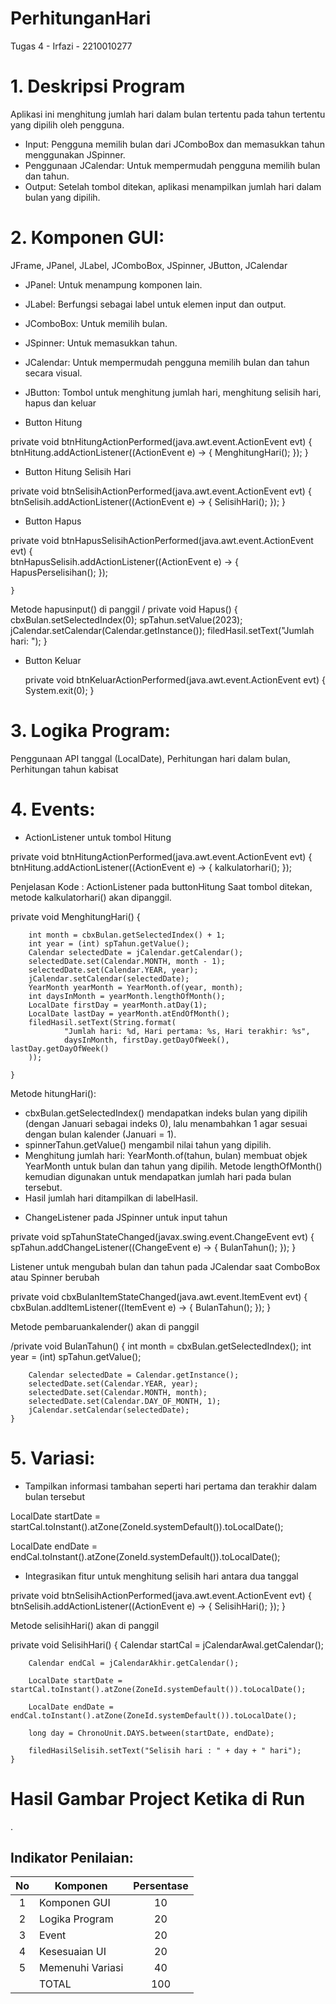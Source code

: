 # PerhitunganHari
 Tugas 4 - Irfazi - 2210010277

# 1. Deskripsi Program
Aplikasi ini menghitung jumlah hari dalam bulan tertentu pada tahun tertentu yang dipilih oleh pengguna.

- Input: Pengguna memilih bulan dari JComboBox dan memasukkan tahun menggunakan JSpinner.
- Penggunaan JCalendar: Untuk mempermudah pengguna memilih bulan dan tahun.
- Output: Setelah tombol ditekan, aplikasi menampilkan jumlah hari dalam bulan yang dipilih.
  
# 2. Komponen GUI: 
JFrame, JPanel, JLabel, JComboBox, JSpinner, JButton, JCalendar
- JPanel: Untuk menampung komponen lain.
- JLabel: Berfungsi sebagai label untuk elemen input dan output.
- JComboBox: Untuk memilih bulan.
- JSpinner: Untuk memasukkan tahun.
- JCalendar: Untuk mempermudah pengguna memilih bulan dan tahun secara visual.
- JButton: Tombol untuk menghitung jumlah hari, menghitung selisih hari, hapus dan keluar

- Button Hitung

private void btnHitungActionPerformed(java.awt.event.ActionEvent evt) {                                          
       btnHitung.addActionListener((ActionEvent e) -> {
        MenghitungHari();
    });
    }    

- Button Hitung Selisih Hari

 private void btnSelisihActionPerformed(java.awt.event.ActionEvent evt) {                                           
       btnSelisih.addActionListener((ActionEvent e) -> {
            SelisihHari();
        });
    }      

- Button Hapus

private void btnHapusSelisihActionPerformed(java.awt.event.ActionEvent evt) {                                                
       btnHapusSelisih.addActionListener((ActionEvent e) -> {
            HapusPerselisihan();
        });
       
    }      

Metode hapusinput() di panggil
/ private void Hapus() {
        cbxBulan.setSelectedIndex(0);
        spTahun.setValue(2023);
        jCalendar.setCalendar(Calendar.getInstance());
        filedHasil.setText("Jumlah hari: ");
    }
- Button Keluar

    private void btnKeluarActionPerformed(java.awt.event.ActionEvent evt) {                                          
        System.exit(0);
    }

# 3. Logika Program: 
Penggunaan API tanggal (LocalDate), Perhitungan hari dalam bulan, Perhitungan tahun kabisat

# 4. Events:
* ActionListener untuk tombol Hitung
  

 private void btnHitungActionPerformed(java.awt.event.ActionEvent evt) {                                          
    btnHitung.addActionListener((ActionEvent e) -> {
        kalkulatorhari();
    });    

Penjelasan Kode :
ActionListener pada buttonHitung Saat tombol ditekan, metode kalkulatorhari() akan dipanggil.

 private void MenghitungHari() {
 
        int month = cbxBulan.getSelectedIndex() + 1;
        int year = (int) spTahun.getValue();
        Calendar selectedDate = jCalendar.getCalendar();
        selectedDate.set(Calendar.MONTH, month - 1);
        selectedDate.set(Calendar.YEAR, year);
        jCalendar.setCalendar(selectedDate);
        YearMonth yearMonth = YearMonth.of(year, month);
        int daysInMonth = yearMonth.lengthOfMonth();
        LocalDate firstDay = yearMonth.atDay(1);
        LocalDate lastDay = yearMonth.atEndOfMonth();
        filedHasil.setText(String.format(
                "Jumlah hari: %d, Hari pertama: %s, Hari terakhir: %s",
                daysInMonth, firstDay.getDayOfWeek(), lastDay.getDayOfWeek()
        ));
     
    }
    
Metode hitungHari():
- cbxBulan.getSelectedIndex() mendapatkan indeks bulan yang dipilih (dengan Januari sebagai indeks 0), lalu menambahkan 1 agar sesuai dengan bulan kalender (Januari = 1).
- spinnerTahun.getValue() mengambil nilai tahun yang dipilih.
- Menghitung jumlah hari: YearMonth.of(tahun, bulan) membuat objek YearMonth untuk bulan dan tahun yang dipilih. Metode lengthOfMonth() kemudian digunakan untuk mendapatkan jumlah hari pada bulan tersebut.
- Hasil jumlah hari ditampilkan di labelHasil.
  
* ChangeListener pada JSpinner untuk input tahun
  
private void spTahunStateChanged(javax.swing.event.ChangeEvent evt) {                                     
        spTahun.addChangeListener((ChangeEvent e) -> {
        BulanTahun();
    });
    }     
    
Listener untuk mengubah bulan dan tahun pada JCalendar saat ComboBox atau Spinner berubah

 private void cbxBulanItemStateChanged(java.awt.event.ItemEvent evt) {                                          
        cbxBulan.addItemListener((ItemEvent e) -> {
            BulanTahun();
        });
    }   

Metode pembaruankalender() akan di panggil

/private void BulanTahun() {
        int month = cbxBulan.getSelectedIndex(); 
        int year = (int) spTahun.getValue();

        Calendar selectedDate = Calendar.getInstance();
        selectedDate.set(Calendar.YEAR, year);
        selectedDate.set(Calendar.MONTH, month); 
        selectedDate.set(Calendar.DAY_OF_MONTH, 1);
        jCalendar.setCalendar(selectedDate); 
    }

# 5. Variasi:
* Tampilkan informasi tambahan seperti hari pertama dan terakhir dalam bulan tersebut

LocalDate startDate = startCal.toInstant().atZone(ZoneId.systemDefault()).toLocalDate();
        
LocalDate endDate = endCal.toInstant().atZone(ZoneId.systemDefault()).toLocalDate();

* Integrasikan fitur untuk menghitung selisih hari antara dua tanggal

 private void btnSelisihActionPerformed(java.awt.event.ActionEvent evt) {                                           
       btnSelisih.addActionListener((ActionEvent e) -> {
            SelisihHari();
        });
    }

Metode selisihHari() akan di panggil

private void SelisihHari() {
        Calendar startCal = jCalendarAwal.getCalendar();
        
        Calendar endCal = jCalendarAkhir.getCalendar();
        
        LocalDate startDate = startCal.toInstant().atZone(ZoneId.systemDefault()).toLocalDate();
        
        LocalDate endDate = endCal.toInstant().atZone(ZoneId.systemDefault()).toLocalDate();
        
        long day = ChronoUnit.DAYS.between(startDate, endDate);
        
        filedHasilSelisih.setText("Selisih hari : " + day + " hari");
    }
    

# Hasil Gambar Project Ketika di Run
![]().
## Indikator Penilaian:

| No  | Komponen         |  Persentase  |
| :-: | --------------   |   :-----:    |
|  1  | Komponen GUI     |    10    |
|  2  | Logika Program   |    20    |
|  3  | Event            |    20    |
|  4  | Kesesuaian UI    |    20    |
|  5  | Memenuhi Variasi |    40    |
|     | TOTAL        | 100 |
